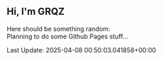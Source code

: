 ## Hi, I'm GRQZ
Here should be something random:  
Planning to do some Github Pages stuff...


Last Update: 2025-04-08 00:50:03.041858+00:00
